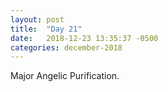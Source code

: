 ```yaml
---
layout: post
title:  "Day 21"
date:   2018-12-23 13:35:37 -0500
categories: december-2018
---
```

Major Angelic Purification.